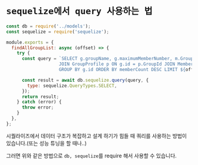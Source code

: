 # `sequelize에서 query 사용하는 법`

```javascript
const db = require('../models');
const sequelize = require('sequelize');

module.exports = {
  findAllGroupList: async (offset) => {
    try {
      const query = `SELECT g.groupName, g.maximumMemberNumber, m.GroupId, image.groupImageUrl, count(m.UserId) as memberCount FROM MEANING.Group g 
                    JOIN GroupProfile p ON g.id = p.GroupId JOIN Member m ON g.id = m.GroupId JOIN GroupImage image ON p.GroupImageId = image.id
                    GROUP BY g.id ORDER BY memberCount DESC LIMIT ${offset}, 1`;

      const result = await db.sequelize.query(query, {
        type: sequelize.QueryTypes.SELECT,
      });
      return result;
    } catch (error) {
      throw error;
    }
  },
};
```

시퀄라이즈에서 데이터 구조가 복잡하고 설계 하기가 힘들 때 쿼리를 사용하는 방법이 있습니다.(또는 성능 튜닝을 할 때나..)

그러면 위와 같은 방법으로 `db, sequelize`를 require 해서 사용할 수 있습니다.
